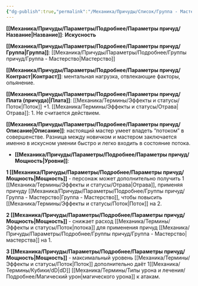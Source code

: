```yaml
---
{"dg-publish":true,"permalink":"/Механика/Причуды/Список/Группа - Мастерство/Искусность/","noteIcon":"","created":"2025-09-11T18:52:04.832+03:00","updated":"2025-09-11T14:07:32.089+03:00"}
---
```




**[[Механика/Причуды/Параметры/Подробнее/Параметры причуд/Название\|Название]]**: **Искусность**

**[[Механика/Причуды/Параметры/Подробнее/Параметры причуд/Группа\|Группа]]**: [[Механика/Причуды/Параметры/Подробнее/Группы причуд/Группа - Мастерство\|Мастерство]] 

**[[Механика/Причуды/Параметры/Подробнее/Параметры причуд/Контраст\|Контраст]]**: ментальная нагрузка, отвлекающие факторы, опьянение. 

**[[Механика/Причуды/Параметры/Подробнее/Параметры причуд/Плата (причуда)\|Плата]]**: [[Механика/Термины/Эффекты и статусы/Поток\|Поток]] +1. [[Механика/Термины/Эффекты и статусы/Отрава\|Отрава]]: 1. Не считается действием.

**[[Механика/Причуды/Параметры/Подробнее/Параметры причуд/Описание\|Описание]]**: настоящий мастер умеет владеть “потоком” в совершенстве. Разница между новичком и мастером заключается именно в искусном умении быстро и легко входить в состояние потока. 


- **[[Механика/Причуды/Параметры/Подробнее/Параметры причуд/Мощность\|Уровни]]**:

**1 [[Механика/Причуды/Параметры/Подробнее/Параметры причуд/Мощность\|Мощность]]** - персонаж может дополнительно получить 1 [[Механика/Термины/Эффекты и статусы/Отрава\|Отрава]], применяя причуду [[Механика/Причуды/Параметры/Подробнее/Группы причуд/Группа - Мастерство\|Группа - Мастерство]], чтобы повысить [[Механика/Термины/Эффекты и статусы/Поток\|Поток]] на 2.

**2 [[Механика/Причуды/Параметры/Подробнее/Параметры причуд/Мощность\|Мощность]]** - снижает расход [[Механика/Термины/Эффекты и статусы/Поток\|потока]] для применения причуд [[Механика/Причуды/Параметры/Подробнее/Группы причуд/Группа - Мастерство\|мастерства]] на 1.

**3 [[Механика/Причуды/Параметры/Подробнее/Параметры причуд/Мощность\|Мощность]]** - максимальный уровень [[Механика/Термины/Эффекты и статусы/Поток\|Поток]] дополнительно даёт 1[[Механика/Термины/Кубики/dD\|dD]] [[Механика/Термины/Типы урона и лечения/Подробнее/Магический урон\|магического урона]] к атакам.